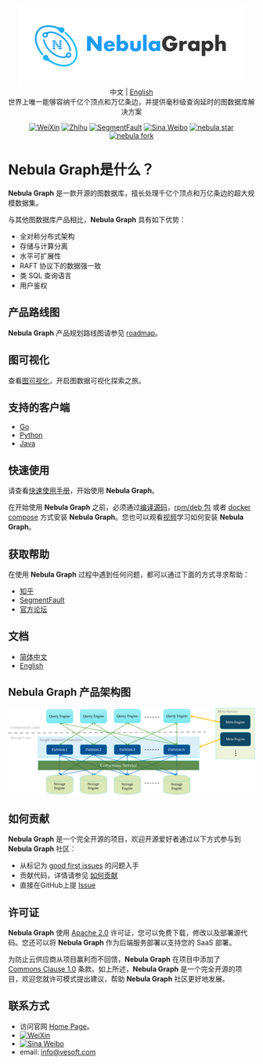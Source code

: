 <p align="center">
  <img src="docs/logo.png"/>
  <br>中文 | <a href="README.md">English</a>
  <br>世界上唯一能够容纳千亿个顶点和万亿条边，并提供毫秒级查询延时的图数据库解决方案<br>
</p>

<p align="center">
  <a href="https://user-images.githubusercontent.com/38887077/67449282-4362b300-f64c-11e9-878f-7efc373e5e55.jpg"><img src="https://img.shields.io/badge/WeChat-%E5%BE%AE%E4%BF%A1-brightgreen" alt="WeiXin"></a>
  <a href="https://www.zhihu.com/org/nebulagraph/activities"><img src="https://img.shields.io/badge/Zhihu-%E7%9F%A5%E4%B9%8E-blue" alt="Zhihu"></a>
  <a href="https://segmentfault.com/t/nebula"><img src="https://img.shields.io/badge/SegmentFault-%E6%80%9D%E5%90%A6-green" alt="SegmentFault"></a>
  <a href="https://weibo.com/p/1006067122684542/home?from=page_100606&mod=TAB#place"><img src="https://img.shields.io/badge/Weibo-%E5%BE%AE%E5%8D%9A-red" alt="Sina Weibo"></a>
  <a href="http://githubbadges.com/star.svg?user=vesoft-inc&repo=nebula&style=default">
    <img src="http://githubbadges.com/star.svg?user=vesoft-inc&repo=nebula&style=default" alt="nebula star"/>
  </a>
  <a href="http://githubbadges.com/fork.svg?user=vesoft-inc&repo=nebula&style=default">
    <img src="http://githubbadges.com/fork.svg?user=vesoft-inc&repo=nebula&style=default" alt="nebula fork"/>
  </a>
</p>

# Nebula Graph是什么？

**Nebula Graph** 是一款开源的图数据库，擅长处理千亿个顶点和万亿条边的超大规模数据集。

与其他图数据库产品相比，**Nebula Graph** 具有如下优势：

* 全对称分布式架构
* 存储与计算分离
* 水平可扩展性
* RAFT 协议下的数据强一致
* 类 SQL 查询语言
* 用户鉴权

## 产品路线图

**Nebula Graph** 产品规划路线图请参见 [roadmap](https://github.com/vesoft-inc/nebula/wiki/Nebula-Graph-Roadmap-2019)。

## 图可视化

查看[图可视化](https://github.com/vesoft-inc/nebula-web-docker)，开启图数据可视化探索之旅。

## 支持的客户端
* [Go](https://github.com/vesoft-inc/nebula-go)
* [Python](https://github.com/vesoft-inc/nebula-python)
* [Java](https://github.com/vesoft-inc/nebula-java)

## 快速使用

请查看[快速使用手册](docs/manual-CN/1.overview/2.quick-start/1.get-started.md)，开始使用 **Nebula Graph**。

在开始使用 **Nebula Graph** 之前，必须通过[编译源码](https://github.com/vesoft-inc/nebula/blob/master/docs/manual-EN/3.build-develop-and-administration/1.build/1.build-source-code.md)，[rpm/deb 包](https://github.com/vesoft-inc/nebula/tree/master/docs/manual-CN/3.build-develop-and-administration/3.deploy-and-administrations/deployment/install-with-rpm-deb.md) 或者 [docker compose](https://github.com/vesoft-inc/nebula-docker-compose) 方式安装 **Nebula Graph**。您也可以观看[视频](https://space.bilibili.com/472621355)学习如何安装 **Nebula Graph**。

## 获取帮助

在使用 **Nebula Graph** 过程中遇到任何问题，都可以通过下面的方式寻求帮助：

* [知乎](https://www.zhihu.com/org/nebulagraph/activities)
* [SegmentFault](https://segmentfault.com/t/nebula)
* [官方论坛](https://discuss.nebula-graph.io)

## 文档

* [简体中文](https://github.com/vesoft-inc/nebula/blob/master/docs/manual-CN/README.md)
* [English](https://github.com/vesoft-inc/nebula/blob/master/docs/manual-EN/README.md)

## Nebula Graph 产品架构图

![image](https://github.com/vesoft-inc/nebula-docs/raw/master/images/Nebula%20Arch.png)

## 如何贡献

**Nebula Graph** 是一个完全开源的项目，欢迎开源爱好者通过以下方式参与到 **Nebula Graph** 社区：
* 从标记为 [good first issues](https://github.com/vesoft-inc/nebula/issues?q=is%3Aissue+is%3Aopen+label%3A%22good+first+issue%22) 的问题入手
* 贡献代码，详情请参见 [如何贡献](docs/manual-CN/4.contributions/how-to-contribute.md)
* 直接在GitHub上提 [Issue](https://github.com/vesoft-inc/nebula/issues)

## 许可证

**Nebula Graph** 使用 [Apache 2.0](https://www.apache.org/licenses/LICENSE-2.0) 许可证，您可以免费下载，修改以及部署源代码。您还可以将 **Nebula Graph** 作为后端服务部署以支持您的 SaaS 部署。

为防止云供应商从项目赢利而不回馈，**Nebula Graph** 在项目中添加了 [Commons Clause 1.0](https://commonsclause.com/) 条款。如上所述，**Nebula Graph** 是一个完全开源的项目，欢迎您就许可模式提出建议，帮助 **Nebula Graph** 社区更好地发展。

## 联系方式

* 访问官网 [Home Page](http://nebula-graph.io/)。
* [![WeiXin](https://img.shields.io/badge/WeChat-%E5%BE%AE%E4%BF%A1-brightgreen)](https://user-images.githubusercontent.com/38887077/67449282-4362b300-f64c-11e9-878f-7efc373e5e55.jpg)
* [![Sina Weibo](https://img.shields.io/badge/Weibo-%E5%BE%AE%E5%8D%9A-red)](https://weibo.com/p/1006067122684542/home?from=page_100606&mod=TAB#place)
* email: info@vesoft.com
